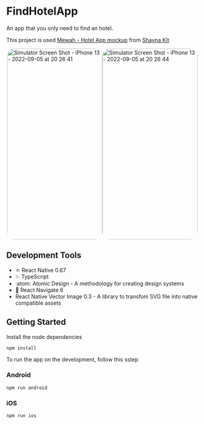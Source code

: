 # FindHotelApp
An app that you only need to find an hotel. 

This project is used [Mewah - Hotel App mockup](https://shaynakit.com/details/mevah-hotel-app) from [Shayna Kit](https://shaynakit.com/landing) 

<div style="display: flex; justify-content: center; align-items: center;">
  <img style="border-radius: 20px" width="250" height="500" alt="Simulator Screen Shot - iPhone 13 - 2022-09-05 at 20 26 41" src="https://user-images.githubusercontent.com/18480194/188462972-5179c81f-1c4b-4ede-88d1-24473f59c4e1.png" />
  <img style="border-radius: 20px" width="250" height="500" alt="Simulator Screen Shot - iPhone 13 - 2022-09-05 at 20 26 44" src="https://user-images.githubusercontent.com/18480194/188463043-1fb269ae-0ae4-4baf-9a7a-36102dd315e3.png" />
</div>


## Development Tools
- ⚛️ React Native 0.67
- ✨ TypeScript
- :atom: Atomic Design - A methodology for creating design systems
- 🧭 React Navigate 6
- React Native Vector Image 0.3 - A library to transfom SVG file into native compatible assets

## Getting Started
Install the node dependencies
```
npm install
```

To run the app on the development, follow this sstep
### Android
```
npm run android
```
### iOS
```
npm run ios
```
